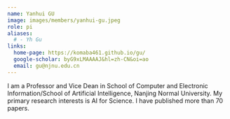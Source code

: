 ```yaml
---
name: Yanhui GU
image: images/members/yanhui-gu.jpeg
role: pi
aliases:
  # - Yh Gu
links:
  home-page: https://komaba461.github.io/gu/
  google-scholar: byG9xLMAAAAJ&hl=zh-CN&oi=ao
  email: gu@njnu.edu.cn
---
```



I am a Professor and Vice Dean in School of Computer and Electronic Information/School of Artificial Intelligence, Nanjing Normal University. My primary research interests is AI for Science. I have published more than 70 papers.



